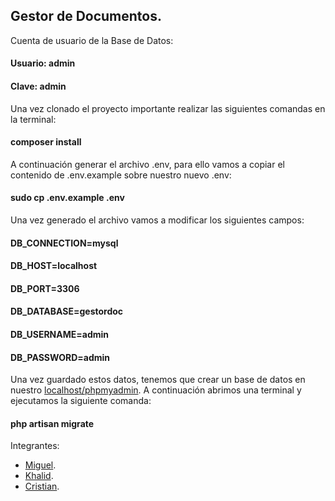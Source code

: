 ## Gestor de Documentos.
Cuenta de usuario de la Base de Datos:
#### Usuario: admin
#### Clave: admin
Una vez clonado el proyecto importante realizar las siguientes comandas en la terminal:
#### composer install
A continuación generar el archivo .env, para ello vamos a copiar el contenido de .env.example sobre nuestro nuevo .env:
#### sudo cp .env.example .env
Una vez generado el archivo vamos a modificar los siguientes campos:
#### DB_CONNECTION=mysql
#### DB_HOST=localhost
#### DB_PORT=3306
#### DB_DATABASE=gestordoc
#### DB_USERNAME=admin
#### DB_PASSWORD=admin
Una vez guardado estos datos, tenemos que crear un base de datos en nuestro [localhost/phpmyadmin](http://localhost/phpmyadmin/).
A continuación abrimos una terminal y ejecutamos la siguiente comanda:
#### php artisan migrate



Integrantes:
- [Miguel](https://github.com/MiguelArteaga).
- [Khalid](https://github.com/KhalidAlouan).
- [Cristian](https://github.com/ncristiansa).